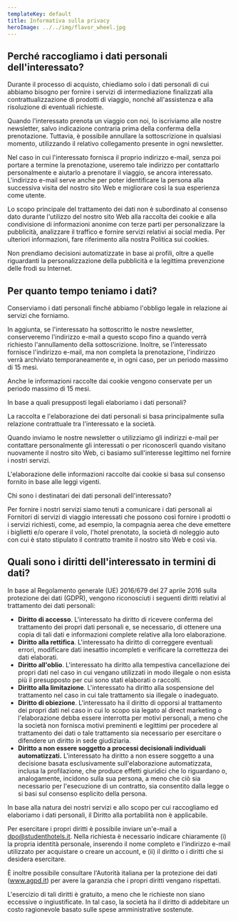 ```yaml
---
templateKey: default
title: Informativa sulla privacy
heroImage: ../../img/flavor_wheel.jpg
---
```

## Perché raccogliamo i dati personali dell'interessato?

Durante il processo di acquisto, chiediamo solo i dati personali di cui abbiamo bisogno per fornire i servizi di intermediazione finalizzati alla contrattualizzazione di prodotti di viaggio, nonché all'assistenza e alla risoluzione di eventuali richieste.

Quando l'interessato prenota un viaggio con noi, lo iscriviamo alle nostre newsletter, salvo indicazione contraria prima della conferma della prenotazione. Tuttavia, è possibile annullare la sottoscrizione in qualsiasi momento, utilizzando il relativo collegamento presente in ogni newsletter.

Nel caso in cui l'interessato fornisca il proprio indirizzo e-mail, senza poi portare a termine la prenotazione, useremo tale indirizzo per contattarlo personalmente e aiutarlo a prenotare il viaggio, se ancora interessato. L'indirizzo e-mail serve anche per poter identificare la persona alla successiva visita del nostro sito Web e migliorare così la sua esperienza come utente.

Lo scopo principale del trattamento dei dati non è subordinato al consenso dato durante l'utilizzo del nostro sito Web alla raccolta dei cookie e alla condivisione di informazioni anonime con terze parti per personalizzare la pubblicità, analizzare il traffico e fornire servizi relativi ai social media. Per ulteriori informazioni, fare riferimento alla nostra Politica sui cookies.

Non prendiamo decisioni automatizzate in base ai profili, oltre a quelle riguardanti la personalizzazione della pubblicità e la legittima prevenzione delle frodi su Internet.

## Per quanto tempo teniamo i dati?

Conserviamo i dati personali finché abbiamo l'obbligo legale in relazione ai servizi che forniamo.

In aggiunta, se l'interessato ha sottoscritto le nostre newsletter, conserveremo l'indirizzo e-mail a questo scopo fino a quando verrà richiesto l'annullamento della sottoscrizione. Inoltre, se l'interessato fornisce l'indirizzo e-mail, ma non completa la prenotazione, l'indirizzo verrà archiviato temporaneamente e, in ogni caso, per un periodo massimo di 15 mesi.

Anche le informazioni raccolte dai cookie vengono conservate per un periodo massimo di 15 mesi.

In base a quali presupposti legali elaboriamo i dati personali?

La raccolta e l'elaborazione dei dati personali si basa principalmente sulla relazione contrattuale tra l'interessato e la società.

Quando inviamo le nostre newsletter o utilizziamo gli indirizzi e-mail per contattare personalmente gli interessati o per riconoscerli quando visitano nuovamente il nostro sito Web, ci basiamo sull'interesse legittimo nel fornire i nostri servizi.

L'elaborazione delle informazioni raccolte dai cookie si basa sul consenso fornito in base alle leggi vigenti.

Chi sono i destinatari dei dati personali dell'interessato?

Per fornire i nostri servizi siamo tenuti a comunicare i dati personali ai Fornitori di servizi di viaggio interessati che possono così fornire i prodotti o i servizi richiesti, come, ad esempio, la compagnia aerea che deve emettere i biglietti e/o operare il volo, l'hotel prenotato, la società di noleggio auto con cui è stato stipulato il contratto tramite il nostro sito Web e così via.

## Quali sono i diritti dell'interessato in termini di dati?

In base al Regolamento generale (UE) 2016/679 del 27 aprile 2016 sulla protezione dei dati (GDPR), vengono riconosciuti i seguenti diritti relativi al trattamento dei dati personali:

* **Diritto di accesso**. L'interessato ha diritto di ricevere conferma del trattamento dei propri dati personali e, se necessario, di ottenere una copia di tali dati e informazioni complete relative alla loro elaborazione.
* **Diritto alla rettifica**. L'interessato ha diritto di correggere eventuali errori, modificare dati inesattio incompleti e verificare la correttezza dei dati elaborati.
* **Diritto all'oblio**. L'interessato ha diritto alla tempestiva cancellazione dei propri dati nel caso in cui vengano utilizzati in modo illegale o non esista più il presupposto per cui sono stati elaborati o raccolti.
* **Diritto alla limitazione**. L'interessato ha diritto alla sospensione del trattamento nel caso in cui tale trattamento sia illegale o inadeguato.
* **Diritto di obiezione**. L'interessato ha il diritto di opporsi al trattamento dei propri dati nel caso in cui lo scopo sia legato al direct marketing o l'elaborazione debba essere interrotta per motivi personali, a meno che la società non fornisca motivi preminenti e legittimi per procedere al trattamento dei dati o tale trattamento sia necessario per esercitare o difendere un diritto in sede giudiziaria.
* **Diritto a non essere soggetto a processi decisionali individuali automatizzati.** L'interessato ha diritto a non essere soggetto a una decisione basata esclusivamente sull'elaborazione automatizzata, inclusa la profilazione, che produce effetti giuridici che lo riguardano o, analogamente, incidono sulla sua persona, a meno che ciò sia necessario per l'esecuzione di un contratto, sia consentito dalla legge o si basi sul consenso esplicito della persona.

In base alla natura dei nostri servizi e allo scopo per cui raccogliamo ed elaboriamo i dati personali, il Diritto alla portabilità non è applicabile.

Per esercitare i propri diritti è possibile inviare un'e-mail a dpo@studenthotels.it. Nella richiesta è necessario indicare chiaramente (i) la propria identità personale, inserendo il nome completo e l'indirizzo e-mail utilizzato per acquistare o creare un account, e (ii) il diritto o i diritti che si desidera esercitare.

È inoltre possibile consultare l'Autorità italiana per la protezione dei dati (www.agpd.it) per avere la garanzia che i propri diritti vengano rispettati.

L'esercizio di tali diritti è gratuito, a meno che le richieste non siano eccessive o ingiustificate. In tal caso, la società ha il diritto di addebitare un costo ragionevole basato sulle spese amministrative sostenute.
